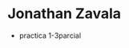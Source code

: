 # Jonathan Zavala

- practica 1-3parcial

[link-github-pages]: https://zniver4.github.io/htmlycss/#top